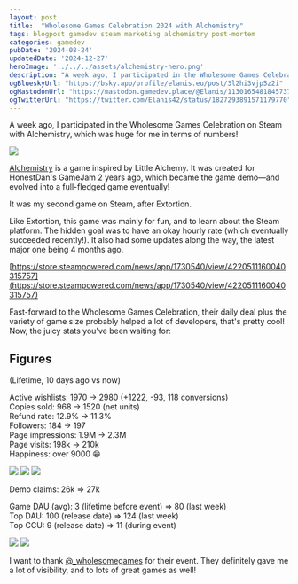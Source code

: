 ```yaml
---
layout: post
title:  "Wholesome Games Celebration 2024 with Alchemistry"
tags: blogpost gamedev steam marketing alchemistry post-mortem
categories: gamedev
pubDate: '2024-08-24'
updatedDate: '2024-12-27'
heroImage: '../../../assets/alchemistry-hero.png'
description: "A week ago, I participated in the Wholesome Games Celebration on Steam with Alchemistry, which was huge for me in terms of numbers!"
ogBlueskyUrl: "https://bsky.app/profile/elanis.eu/post/3l2hi3vjp5z2i"
ogMastodonUrl: "https://mastodon.gamedev.place/@Elanis/113016548184573753"
ogTwitterUrl: "https://twitter.com/Elanis42/status/1827293891571179770"
---
```


A week ago, I participated in the Wholesome Games Celebration on Steam with Alchemistry, which was huge for me in terms of numbers!

![](/assets/img/2024-08-24_wholesome-games-celebration-2024_grafana.png)

[Alchemistry](https://store.steampowered.com/app/1730540/Alchemistry/) is a game inspired by Little Alchemy. It was created for HonestDan's GameJam 2 years ago, which became the game demo—and evolved into a full-fledged game eventually!

It was my second game on Steam, after Extortion.

Like Extortion, this game was mainly for fun, and to learn about the Steam platform. The hidden goal was to have an okay hourly rate (which eventually succeeded recently!). It also had some updates along the way, the latest major one being 4 months ago.

[https://store.steampowered.com/news/app/1730540/view/4220511160040315757](https://store.steampowered.com/news/app/1730540/view/4220511160040315757)

Fast-forward to the Wholesome Games Celebration, their daily deal plus the variety of game size probably helped a lot of developers, that's pretty cool!
Now, the juicy stats you've been waiting for:

## Figures

(Lifetime, 10 days ago vs now)

Active wishlists: 1970 → 2980 (+1222, -93, 118 conversions)  
Copies sold: 968 → 1520 (net units)  
Refund rate: 12.9% → 11.3%  
Followers: 184 → 197  
Page impressions: 1.9M → 2.3M  
Page visits: 198k → 210k  
Happiness: over 9000 😁  

![](/assets/img/2024-08-24_wholesome-games-celebration-2024_Copies.png)
![](/assets/img/2024-08-24_wholesome-games-celebration-2024_wishlists.png)
![](/assets/img/2024-08-24_wholesome-games-celebration-2024_visits_impressions.png)

Demo claims: 26k => 27k  
  
Game DAU (avg): 3 (lifetime before event) => 80 (last week)  
Top DAU: 100 (release date) => 124 (last week)  
Top CCU: 9 (release date) => 11 (during event)  

![](/assets/img/2024-08-24_wholesome-games-celebration-2024_DAU.png)
![](/assets/img/2024-08-24_wholesome-games-celebration-2024_CCU.png)

I want to thank [@_wholesomegames](https://wholesomegames.com/) for their event. They definitely gave me a lot of visibility, and to lots of great games as well!
